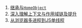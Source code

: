 1.  [继承与` HomeObject `](https://www.php.cn/js-tutorial-406259.html)
2.  [深入理解上下文与作用域链及提升](https://segmentfault.com/a/1190000009041008)
3.  [从浏览器多进程到JS单线程](https://www.cnblogs.com/cangqinglang/p/8963557.html)

